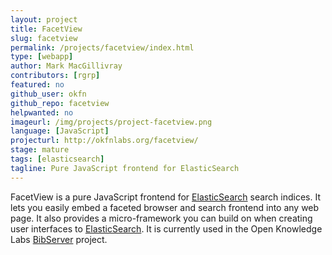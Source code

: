 ```yaml
---
layout: project
title: FacetView
slug: facetview
permalink: /projects/facetview/index.html
type: [webapp]
author: Mark MacGillivray
contributors: [rgrp]
featured: no
github_user: okfn
github_repo: facetview
helpwanted: no
imageurl: /img/projects/project-facetview.png
language: [JavaScript]
projecturl: http://okfnlabs.org/facetview/
stage: mature
tags: [elasticsearch]
tagline: Pure JavaScript frontend for ElasticSearch
---
```


FacetView is a pure JavaScript frontend for
[ElasticSearch](http://www.elasticsearch.org/) search indices.  It
lets you easily embed a faceted browser and search frontend into any
web page. It also provides a micro-framework you can build on when
creating user interfaces to
[ElasticSearch](http://www.elasticsearch.org/).  It is currently used
in the Open Knowledge Labs [BibServer](/projects/bibserver/) project.
